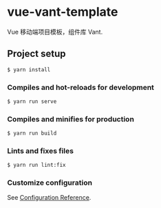 # vue-vant-template

Vue 移动端项目模板，组件库 Vant.

## Project setup

``` bash
$ yarn install
```

### Compiles and hot-reloads for development
``` bash
$ yarn run serve
```

### Compiles and minifies for production
``` bash
$ yarn run build
```

### Lints and fixes files
``` bash
$ yarn run lint:fix
```

### Customize configuration
See [Configuration Reference](https://cli.vuejs.org/config/).
